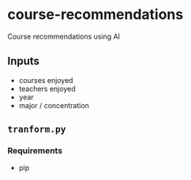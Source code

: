 # course-recommendations
Course recommendations using AI

## Inputs
+ courses enjoyed
+ teachers enjoyed
+ year
+ major / concentration

## `tranform.py`
### Requirements
+ pip